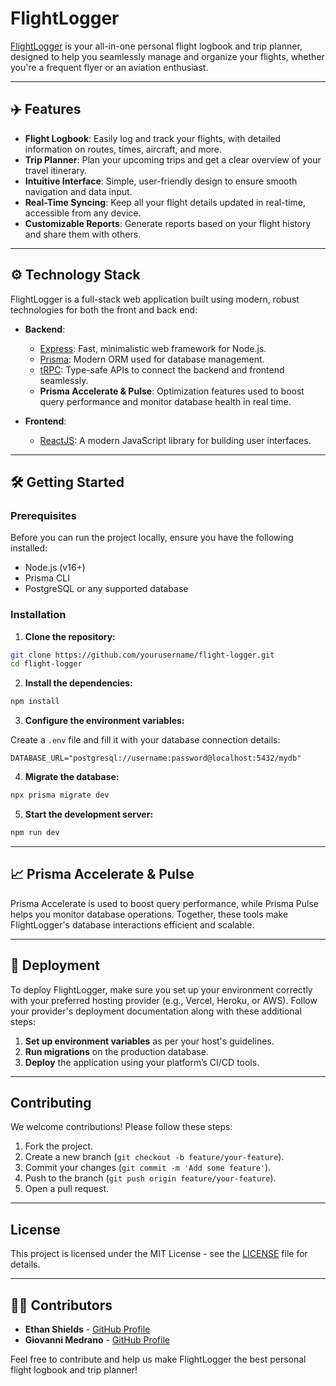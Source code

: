 # FlightLogger

[FlightLogger](https://flight-logger.stratospherelabs.io/) is your all-in-one personal flight logbook and trip planner, designed to help you seamlessly manage and organize your flights, whether you're a frequent flyer or an aviation enthusiast.

---

## ✈️ Features

- **Flight Logbook**: Easily log and track your flights, with detailed information on routes, times, aircraft, and more.
- **Trip Planner**: Plan your upcoming trips and get a clear overview of your travel itinerary.
- **Intuitive Interface**: Simple, user-friendly design to ensure smooth navigation and data input.
- **Real-Time Syncing**: Keep all your flight details updated in real-time, accessible from any device.
- **Customizable Reports**: Generate reports based on your flight history and share them with others.

---

## ⚙️ Technology Stack

FlightLogger is a full-stack web application built using modern, robust technologies for both the front and back end:

- **Backend**: 
  - [Express](https://expressjs.com/): Fast, minimalistic web framework for Node.js.
  - [Prisma](https://www.prisma.io/): Modern ORM used for database management.
  - [tRPC](https://trpc.io/): Type-safe APIs to connect the backend and frontend seamlessly.
  - **Prisma Accelerate & Pulse**: Optimization features used to boost query performance and monitor database health in real time.

- **Frontend**: 
  - [ReactJS](https://reactjs.org/): A modern JavaScript library for building user interfaces.
  
---

## 🛠️ Getting Started

### Prerequisites

Before you can run the project locally, ensure you have the following installed:

- Node.js (v16+)
- Prisma CLI
- PostgreSQL or any supported database

### Installation

1. **Clone the repository:**

```bash
git clone https://github.com/yourusername/flight-logger.git
cd flight-logger
```

2. **Install the dependencies:**

```bash
npm install
```

3. **Configure the environment variables:**

Create a `.env` file and fill it with your database connection details:

```
DATABASE_URL="postgresql://username:password@localhost:5432/mydb"
```

4. **Migrate the database:**

```bash
npx prisma migrate dev
```

5. **Start the development server:**

```bash
npm run dev
```

---

## 📈 Prisma Accelerate & Pulse

Prisma Accelerate is used to boost query performance, while Prisma Pulse helps you monitor database operations. Together, these tools make FlightLogger's database interactions efficient and scalable.

---

## 🚀 Deployment

To deploy FlightLogger, make sure you set up your environment correctly with your preferred hosting provider (e.g., Vercel, Heroku, or AWS). Follow your provider's deployment documentation along with these additional steps:

1. **Set up environment variables** as per your host's guidelines.
2. **Run migrations** on the production database.
3. **Deploy** the application using your platform’s CI/CD tools.

---

## Contributing

We welcome contributions! Please follow these steps:

1. Fork the project.
2. Create a new branch (`git checkout -b feature/your-feature`).
3. Commit your changes (`git commit -m 'Add some feature'`).
4. Push to the branch (`git push origin feature/your-feature`).
5. Open a pull request.

---

## License

This project is licensed under the MIT License - see the [LICENSE](LICENSE) file for details.

---

## 👨‍💻 Contributors
- **Ethan Shields** - [GitHub Profile](https://github.com/SuperCheese21)
- **Giovanni Medrano** - [GitHub Profile](https://github.com/TechnicallyGio)

Feel free to contribute and help us make FlightLogger the best personal flight logbook and trip planner!
